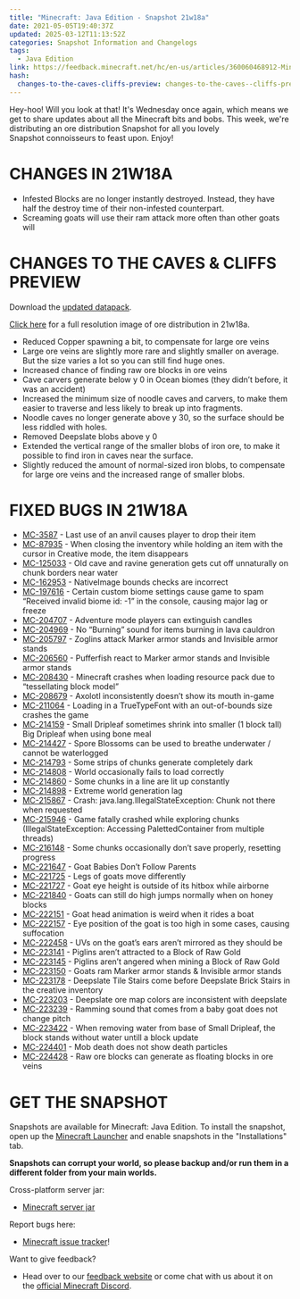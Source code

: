 ```yaml
---
title: "Minecraft: Java Edition - Snapshot 21w18a"
date: 2021-05-05T19:40:37Z
updated: 2025-03-12T11:13:52Z
categories: Snapshot Information and Changelogs
tags:
  - Java Edition
link: https://feedback.minecraft.net/hc/en-us/articles/360060468912-Minecraft-Java-Edition-Snapshot-21w18a
hash:
  changes-to-the-caves-cliffs-preview: changes-to-the-caves--cliffs-preview
---
```


Hey-hoo! Will you look at that! It's Wednesday once again, which means we get to share updates about all the Minecraft bits and bobs. This week, we're distributing an ore distribution Snapshot for all you lovely Snapshot connoisseurs to feast upon. Enjoy!

# CHANGES IN 21W18A

- Infested Blocks are no longer instantly destroyed. Instead, they have half the destroy time of their non-infested counterpart.
- Screaming goats will use their ram attack more often than other goats will

# CHANGES TO THE CAVES & CLIFFS PREVIEW

Download the [updated datapack](https://launcher.mojang.com/v1/objects/6b510a715701aec5e601c7966d87922a300e0c73/CavesAndCliffsPreview.zip).  
  
[Click here](https://images.ctfassets.net/8y6ykjruobr4/2LIQ8aXiaLvRyHRob8wBXg/fde7e0a9e8c97f1430f06f8cfc935077/snapshot-21w18a-ores-distribution-full.jpg) for a full resolution image of ore distribution in 21w18a. 

- Reduced Copper spawning a bit, to compensate for large ore veins
- Large ore veins are slightly more rare and slightly smaller on average. But the size varies a lot so you can still find huge ones.
- Increased chance of finding raw ore blocks in ore veins
- Cave carvers generate below y 0 in Ocean biomes (they didn’t before, it was an accident)
- Increased the minimum size of noodle caves and carvers, to make them easier to traverse and less likely to break up into fragments.
- Noodle caves no longer generate above y 30, so the surface should be less riddled with holes.
- Removed Deepslate blobs above y 0
- Extended the vertical range of the smaller blobs of iron ore, to make it possible to find iron in caves near the surface.
- Slightly reduced the amount of normal-sized iron blobs, to compensate for large ore veins and the increased range of smaller blobs.

# FIXED BUGS IN 21W18A

- [MC-3587](https://bugs.mojang.com/browse/MC-3587) - Last use of an anvil causes player to drop their item
- [MC-87935](https://bugs.mojang.com/browse/MC-87935) - When closing the inventory while holding an item with the cursor in Creative mode, the item disappears
- [MC-125033](https://bugs.mojang.com/browse/MC-125033) - Old cave and ravine generation gets cut off unnaturally on chunk borders near water
- [MC-162953](https://bugs.mojang.com/browse/MC-162953) - NativeImage bounds checks are incorrect
- [MC-197616](https://bugs.mojang.com/browse/MC-197616) - Certain custom biome settings cause game to spam “Received invalid biome id: -1” in the console, causing major lag or freeze
- [MC-204707](https://bugs.mojang.com/browse/MC-204707) - Adventure mode players can extinguish candles
- [MC-204969](https://bugs.mojang.com/browse/MC-204969) - No “Burning” sound for items burning in lava cauldron
- [MC-205797](https://bugs.mojang.com/browse/MC-205797) - Zoglins attack Marker armor stands and Invisible armor stands
- [MC-206560](https://bugs.mojang.com/browse/MC-206560) - Pufferfish react to Marker armor stands and Invisible armor stands
- [MC-208430](https://bugs.mojang.com/browse/MC-208430) - Minecraft crashes when loading resource pack due to “tessellating block model”
- [MC-208679](https://bugs.mojang.com/browse/MC-208679) - Axolotl inconsistently doesn’t show its mouth in-game
- [MC-211064](https://bugs.mojang.com/browse/MC-211064) - Loading in a TrueTypeFont with an out-of-bounds size crashes the game
- [MC-214159](https://bugs.mojang.com/browse/MC-214159) - Small Dripleaf sometimes shrink into smaller (1 block tall) Big Dripleaf when using bone meal
- [MC-214427](https://bugs.mojang.com/browse/MC-214427) - Spore Blossoms can be used to breathe underwater / cannot be waterlogged
- [MC-214793](https://bugs.mojang.com/browse/MC-214793) - Some strips of chunks generate completely dark
- [MC-214808](https://bugs.mojang.com/browse/MC-214808) - World occasionally fails to load correctly
- [MC-214860](https://bugs.mojang.com/browse/MC-214860) - Some chunks in a line are lit up constantly
- [MC-214898](https://bugs.mojang.com/browse/MC-214898) - Extreme world generation lag
- [MC-215867](https://bugs.mojang.com/browse/MC-215867) - Crash: java.lang.IllegalStateException: Chunk not there when requested
- [MC-215946](https://bugs.mojang.com/browse/MC-215946) - Game fatally crashed while exploring chunks (IllegalStateException: Accessing PalettedContainer from multiple threads)
- [MC-216148](https://bugs.mojang.com/browse/MC-216148) - Some chunks occasionally don’t save properly, resetting progress
- [MC-221647](https://bugs.mojang.com/browse/MC-221647) - Goat Babies Don’t Follow Parents
- [MC-221725](https://bugs.mojang.com/browse/MC-221725) - Legs of goats move differently
- [MC-221727](https://bugs.mojang.com/browse/MC-221727) - Goat eye height is outside of its hitbox while airborne
- [MC-221840](https://bugs.mojang.com/browse/MC-221840) - Goats can still do high jumps normally when on honey blocks
- [MC-222151](https://bugs.mojang.com/browse/MC-222151) - Goat head animation is weird when it rides a boat
- [MC-222157](https://bugs.mojang.com/browse/MC-222157) - Eye position of the goat is too high in some cases, causing suffocation
- [MC-222458](https://bugs.mojang.com/browse/MC-222458) - UVs on the goat’s ears aren’t mirrored as they should be
- [MC-223141](https://bugs.mojang.com/browse/MC-223141) - Piglins aren’t attracted to a Block of Raw Gold
- [MC-223145](https://bugs.mojang.com/browse/MC-223145) - Piglins aren’t angered when mining a Block of Raw Gold
- [MC-223150](https://bugs.mojang.com/browse/MC-223150) - Goats ram Marker armor stands & Invisible armor stands
- [MC-223178](https://bugs.mojang.com/browse/MC-223178) - Deepslate Tile Stairs come before Deepslate Brick Stairs in the creative inventory
- [MC-223203](https://bugs.mojang.com/browse/MC-223203) - Deepslate ore map colors are inconsistent with deepslate
- [MC-223239](https://bugs.mojang.com/browse/MC-223239) - Ramming sound that comes from a baby goat does not change pitch
- [MC-223422](https://bugs.mojang.com/browse/MC-223422) - When removing water from base of Small Dripleaf, the block stands without water untill a block update
- [MC-224401](https://bugs.mojang.com/browse/MC-224401) - Mob death does not show death particles
- [MC-224428](https://bugs.mojang.com/browse/MC-224428) - Raw ore blocks can generate as floating blocks in ore veins

# GET THE SNAPSHOT

Snapshots are available for Minecraft: Java Edition. To install the snapshot, open up the [Minecraft Launcher](https://www.minecraft.net/download.html) and enable snapshots in the "Installations" tab.

**Snapshots can corrupt your world, so please backup and/or run them in a different folder from your main worlds.**

Cross-platform server jar:

- [Minecraft server jar](https://launcher.mojang.com/v1/objects/0b18d883bd1132f761aa715d6a97e29e54a9b8b6/server.jar)

Report bugs here:

- [Minecraft issue tracker](https://bugs.mojang.com/browse/MC)!

Want to give feedback?

- Head over to our [feedback website](https://aka.ms/CavesCliffsFeedback?ref=minecraftnet) or come chat with us about it on the [official Minecraft Discord](https://discordapp.com/invite/minecraft).
